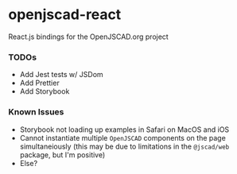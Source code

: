 # openjscad-react

React.js bindings for the OpenJSCAD.org project

### TODOs

-   Add Jest tests w/ JSDom
-   Add Prettier
-   Add Storybook

### Known Issues

-   Storybook not loading up examples in Safari on MacOS and iOS
-   Cannot instantiate multiple `OpenJSCAD` components on the page simultaneiously (this may be due to limitations in the `@jscad/web` package, but I'm positive)
-   Else?
